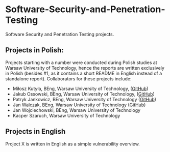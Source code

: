 # Software-Security-and-Penetration-Testing
Software Security and Penetration Testing projects. 

## Projects in Polish:
Projects starting with a number were conducted during Polish studies at Warsaw University of Technology, hence the reports are written exclusively in Polish (besides #1, as it contains a short README in English instead of a standalone report). Collaborators for these projects include:
* Miłosz Kutyła, BEng, Warsaw University of Technology, ([GitHub](https://github.com/mkutyla))
* Jakub Ossowski, BEng, Warsaw University of Technology, ([GitHub](https://github.com/bilevcik))
* Patryk Jankowicz, BEng, Warsaw University of Technology ([GitHub](https://github.com/PatrykSJ))
* Jan Walczak, BEng, Warsaw University of Technology ([GitHub](https://github.com/JanWalczak))
* Jan Wojciechowski, BEng, Warsaw University of Technology
* Kacper Szaruch, Warsaw University of Technology

## Projects in English
Project X is written in English as a simple vulnerability overview.